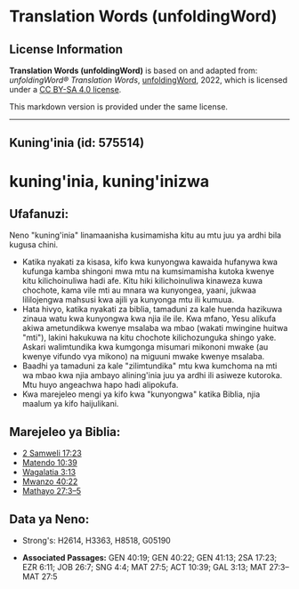 # Translation Words (unfoldingWord)

## License Information

**Translation Words (unfoldingWord)** is based on and adapted from: _unfoldingWord® Translation Words_, [unfoldingWord](https://unfoldingword.org/utw), 2022, which is licensed under a [CC BY-SA 4.0 license](https://creativecommons.org/licenses/by-sa/4.0/legalcode.en).

This markdown version is provided under the same license.



--------------------------------

## Kuning'inia (id: 575514)

kuning'inia, kuning'inizwa
==========================

Ufafanuzi:
----------

Neno "kuning'inia" linamaanisha kusimamisha kitu au mtu juu ya ardhi bila kugusa chini.

* Katika nyakati za kisasa, kifo kwa kunyongwa kawaida hufanywa kwa kufunga kamba shingoni mwa mtu na kumsimamisha kutoka kwenye kitu kilichoinuliwa hadi afe. Kitu hiki kilichoinuliwa kinaweza kuwa chochote, kama vile mti au mnara wa kunyongea, yaani, jukwaa lililojengwa mahsusi kwa ajili ya kunyonga mtu ili kumuua.
* Hata hivyo, katika nyakati za biblia, tamaduni za kale huenda hazikuwa zinaua watu kwa kunyongwa kwa njia ile ile. Kwa mfano, Yesu alikufa akiwa ametundikwa kwenye msalaba wa mbao (wakati mwingine huitwa "mti"), lakini hakukuwa na kitu chochote kilichozunguka shingo yake. Askari walimtundika kwa kumgonga misumari mikononi mwake (au kwenye vifundo vya mikono) na miguuni mwake kwenye msalaba.
* Baadhi ya tamaduni za kale "zilimtundika" mtu kwa kumchoma na mti wa mbao kwa njia ambayo alining'inia juu ya ardhi ili asiweze kutoroka. Mtu huyo angeachwa hapo hadi alipokufa.
* Kwa marejeleo mengi ya kifo kwa "kunyongwa" katika Biblia, njia maalum ya kifo haijulikani.

Marejeleo ya Biblia:
--------------------

* [2 Samweli 17:23](https://ref.ly/2Sam17:23)
* [Matendo 10:39](https://ref.ly/Acts10:39)
* [Wagalatia 3:13](https://ref.ly/Gal3:13)
* [Mwanzo 40:22](https://ref.ly/Gen40:22)
* [Mathayo 27:3–5](https://ref.ly/Matt27:3-Matt27:5)

Data ya Neno:
-------------

* Strong's: H2614, H3363, H8518, G05190

* **Associated Passages:** GEN 40:19; GEN 40:22; GEN 41:13; 2SA 17:23; EZR 6:11; JOB 26:7; SNG 4:4; MAT 27:5; ACT 10:39; GAL 3:13; MAT 27:3–MAT 27:5

